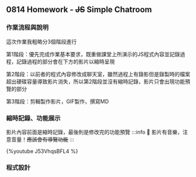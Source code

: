 ## 0814 Homework - ~~JS~~ Simple Chatroom

### 作業流程與說明
這次作業我粗略分3個階段進行

第1階段：優先完成作業基本要求，既重做課堂上所演示的JS程式內容並記錄過程，記錄過程的部分會在下方的影片以縮時呈現

第2階段：以前者的程式內容修改成聊天室，雖然過程上有錄影但是錄製時的檔案超出硬碟容量導致影片消失，所以第2階段並沒有縮時記錄，影片只會出現功能預覽的部分

第3階段：剪輯製作影片，GIF製作，撰寫MD

### 縮時記錄、功能展示

影片內容前面是縮時記錄，最後則是修改完的功能預覽
:::info
:mega: 影片有音樂，注意音量！~~應該會有導覽功能~~
:::

{%youtube J53VhqsBFL4 %}

### 程式設計
